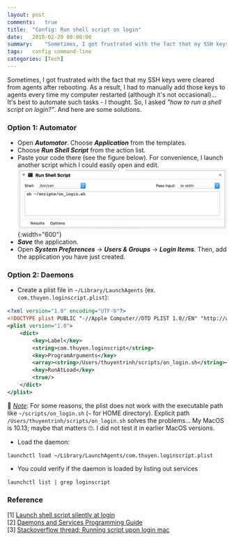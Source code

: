 ```yaml
---
layout: post
comments:	true
title:  "Config: Run shell script on login"
date:   2018-02-20 00:00:00
summary:    "Sometimes, I got frustrated with the fact that my SSH keys were cleared from agents after rebooting. As a result, I had to manually add those keys to agents every time my computer restarted (although it's not occasional)... It's best to automate such tasks - I thought. So, I asked \"how to run a shell script on login?\". And here are some solutions"
tags:   config command-line
categories:	[Tech]
---
```


Sometimes, I got frustrated with the fact that my SSH keys were cleared from agents after rebooting. As a result, I had to manually add those keys to agents every time my computer restarted (although it's not occasional)... It's best to automate such tasks - I thought. So, I asked *"how to run a shell script on login?"*. And here are some solutions.

### Option 1: Automator

- Open ***Automator***. Choose ***Application*** from the templates.
- Choose ***Run Shell Script*** from the action list.
- Paste your code there (see the figure below). For convenience, I launch another script which I could easily open and edit.
![png](/assets/misc/shell_script_on_login_1.png){:width="600"}
- ***Save*** the application.
- Open ***System Preferences*** -> ***Users & Groups*** -> ***Login Items***. Then, add the application you have just created.

### Option 2: Daemons

- Create a plist file in `~/Library/LaunchAgents` (ex. `com.thuyen.loginscript.plist`):

```xml
<?xml version="1.0" encoding="UTF-8"?>
<!DOCTYPE plist PUBLIC "-//Apple Computer//DTD PLIST 1.0//EN" "http://www.apple.com/DTDs/PropertyList-1.0.dtd">
<plist version="1.0">
	<dict>
		<key>Label</key>
		<string>com.thuyen.loginscript</string>
		<key>ProgramArguments</key>
		<array><string>/Users/thuyentrinh/scripts/on_login.sh</string></array>
		<key>RunAtLoad</key>
		<true/>
	</dict>
</plist>
```
🔖 *<u>Note</u>*: For some reasons, the plist does not work with the executable path like `~/scripts/on_login.sh` (`~` for HOME directory). Explicit path `/Users/thuyentrinh/scripts/on_login.sh` solves the problems... My MacOS is 10.13; maybe that matters 🙄. I did not test it in earlier MacOS versions.

- Load the daemon: 

```
launchctl load ~/Library/LaunchAgents/com.thuyen.loginscript.plist
```

- You could verify if the daemon is loaded by listing out services

```
launchctl list | grep loginscript
```

### Reference

[1] [Launch shell script silently at login](http://developernotes.com/archive/2011/04/06/169.aspx)<br>
[2] [Daemons and Services Programming Guide](https://developer.apple.com/library/content/documentation/MacOSX/Conceptual/BPSystemStartup/Chapters/CreatingLaunchdJobs.html#//apple_ref/doc/uid/10000172i-SW7-BCIEDDBJ)<br>
[3] [Stackoverflow thread: Running script upon login mac](https://stackoverflow.com/questions/6442364/running-script-upon-login-mac)
